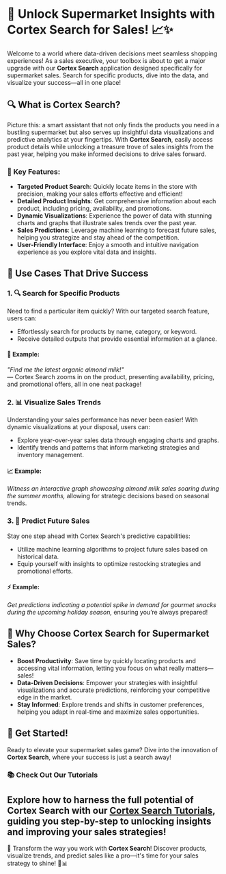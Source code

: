 # 🛒 Unlock Supermarket Insights with **Cortex Search** for Sales! 📈✨
Welcome to a world where data-driven decisions meet seamless shopping experiences! As a sales executive, your toolbox is about to get a major upgrade with our **Cortex Search** application designed specifically for supermarket sales. Search for specific products, dive into the data, and visualize your success—all in one place!
## 🔍 What is Cortex Search?
Picture this: a smart assistant that not only finds the products you need in a bustling supermarket but also serves up insightful data visualizations and predictive analytics at your fingertips. With **Cortex Search**, easily access product details while unlocking a treasure trove of sales insights from the past year, helping you make informed decisions to drive sales forward.
### 💎 Key Features:
- **Targeted Product Search**: Quickly locate items in the store with precision, making your sales efforts effective and efficient!
- **Detailed Product Insights**: Get comprehensive information about each product, including pricing, availability, and promotions.
- **Dynamic Visualizations**: Experience the power of data with stunning charts and graphs that illustrate sales trends over the past year.
- **Sales Predictions**: Leverage machine learning to forecast future sales, helping you strategize and stay ahead of the competition.
- **User-Friendly Interface**: Enjoy a smooth and intuitive navigation experience as you explore vital data and insights.
## 🎉 Use Cases That Drive Success
### 1. 🔍 Search for Specific Products
Need to find a particular item quickly? With our targeted search feature, users can:
- Effortlessly search for products by name, category, or keyword.
- Receive detailed outputs that provide essential information at a glance.
#### 🛒 Example:
*"Find me the latest organic almond milk!"*  
— Cortex Search zooms in on the product, presenting availability, pricing, and promotional offers, all in one neat package!
### 2. 📊 Visualize Sales Trends
Understanding your sales performance has never been easier! With dynamic visualizations at your disposal, users can:
- Explore year-over-year sales data through engaging charts and graphs.
- Identify trends and patterns that inform marketing strategies and inventory management.
#### 📈 Example:
*Witness an interactive graph showcasing almond milk sales soaring during the summer months,* allowing for strategic decisions based on seasonal trends.
### 3. 🔮 Predict Future Sales
Stay one step ahead with Cortex Search's predictive capabilities:
- Utilize machine learning algorithms to project future sales based on historical data.
- Equip yourself with insights to optimize restocking strategies and promotional efforts.
#### ⚡ Example:
*Get predictions indicating a potential spike in demand for gourmet snacks during the upcoming holiday season,* ensuring you’re always prepared!
## 🌟 Why Choose Cortex Search for Supermarket Sales?
- **Boost Productivity**: Save time by quickly locating products and accessing vital information, letting you focus on what really matters—sales!
- **Data-Driven Decisions**: Empower your strategies with insightful visualizations and accurate predictions, reinforcing your competitive edge in the market.
- **Stay Informed**: Explore trends and shifts in customer preferences, helping you adapt in real-time and maximize sales opportunities.
## 🚀 Get Started!
Ready to elevate your supermarket sales game? Dive into the innovation of **Cortex Search**, where your success is just a search away!
### 📚 Check Out Our Tutorials
Explore how to harness the full potential of Cortex Search with our **[Cortex Search Tutorials](#)**, guiding you step-by-step to unlocking insights and improving your sales strategies!
---
🛒 Transform the way you work with **Cortex Search**! Discover products, visualize trends, and predict sales like a pro—it's time for your sales strategy to shine! 🌟📊
